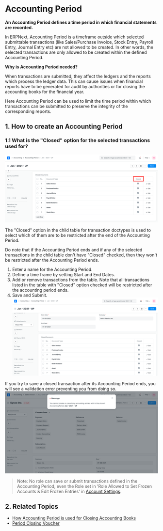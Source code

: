 
# Accounting Period



**An Accounting Period defines a time period in which financial statements are recorded.**

In ERPNext, Accounting Period is a timeframe outside which selected submittable transactions (like Sales/Purchase Invoice, Stock Entry, Payroll Entry, Journal Entry etc) are not allowed to be created. In other words, the selected transactions are only allowed to be created within the defined Accounting Period.

**Why is Accounting Period needed?**

When transactions are submitted, they affect the ledgers and the reports which process the ledger data. This can cause issues when financial reports have to be generated for audit by authorities or for closing the accounting books for the financial year.

Here Accounting Period can be used to limit the time period within which transactions can be submitted to preserve the integrity of the corresponding reports.

## 1. How to create an Accounting Period

### 1.1 What is the "Closed" option for the selected transactions used for?

![Accounting Period Child Table](/files/accounting-period-closed.png)![]()

The "Closed" option in the child table for transaction doctypes is used to select which of them are to be restricted after the end of the Accounting Period.

Do note that if the Accounting Period ends and if any of the selected transactions in the child table don't have "Closed" checked, then they won't be restricted after the Accounting Period ends.

1. Enter a name for the Accounting Period.
2. Define a time frame by setting Start and End Dates.
3. Add or remove transactions from the table. Note that all transactions listed in the table with "Closed" option checked will be restricted after the accounting period ends.
4. Save and Submit. ![Accounting Period](/files/accounting-period.png)![]()

If you try to save a closed transaction after its Accounting Period ends, you will see a validation error preventing you from doing so. ![Accounting Period](/files/accounting-period-closed-for-transaction.png)![]()  



> Note: No role can save or submit transactions defined in the Accounting Period, even the Role set in 'Role Allowed to Set Frozen Accounts & Edit Frozen Entries' in [Account Settings](/docs/en/accounts/accounts-settings).
> 
> 

## 2. Related Topics

* [How Accounting Period is used for Closing Accounting Books](https://frappe.io/blog/erpnext-features/closing-accounting-books-in-erpnext)
* [Period Closing Voucher](/docs/en/accounts/period-closing-voucher)



